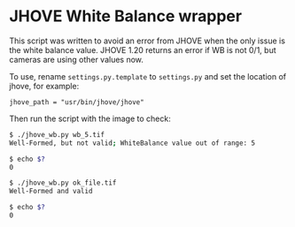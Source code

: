 # JHOVE White Balance wrapper

This script was written to avoid an error from JHOVE when the only issue is the white balance value. JHOVE 1.20 returns an error if WB is not 0/1, but cameras are using other values now. 

To use, rename `settings.py.template` to `settings.py` and set the location of jhove, for example:

```
jhove_path = "usr/bin/jhove/jhove"
```

Then run the script with the image to check:

```bash
$ ./jhove_wb.py wb_5.tif
Well-Formed, but not valid; WhiteBalance value out of range: 5

$ echo $?
0

$ ./jhove_wb.py ok_file.tif
Well-Formed and valid

$ echo $?
0
```